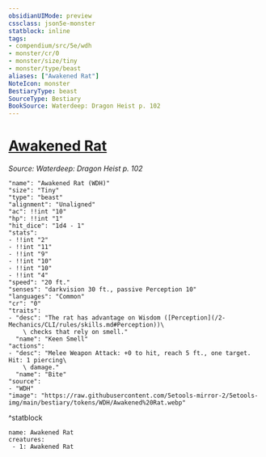 ```yaml
---
obsidianUIMode: preview
cssclass: json5e-monster
statblock: inline
tags:
- compendium/src/5e/wdh
- monster/cr/0
- monster/size/tiny
- monster/type/beast
aliases: ["Awakened Rat"]
NoteIcon: monster
BestiaryType: beast
SourceType: Bestiary
BookSource: Waterdeep: Dragon Heist p. 102
---
```

# [Awakened Rat](2-Mechanics\CLI\bestiary\beast/awakened-rat-wdh.md)
*Source: Waterdeep: Dragon Heist p. 102*  

```statblock
"name": "Awakened Rat (WDH)"
"size": "Tiny"
"type": "beast"
"alignment": "Unaligned"
"ac": !!int "10"
"hp": !!int "1"
"hit_dice": "1d4 - 1"
"stats":
- !!int "2"
- !!int "11"
- !!int "9"
- !!int "10"
- !!int "10"
- !!int "4"
"speed": "20 ft."
"senses": "darkvision 30 ft., passive Perception 10"
"languages": "Common"
"cr": "0"
"traits":
- "desc": "The rat has advantage on Wisdom ([Perception](/2-Mechanics/CLI/rules/skills.md#Perception))\
    \ checks that rely on smell."
  "name": "Keen Smell"
"actions":
- "desc": "Melee Weapon Attack: +0 to hit, reach 5 ft., one target. Hit: 1 piercing\
    \ damage."
  "name": "Bite"
"source":
- "WDH"
"image": "https://raw.githubusercontent.com/5etools-mirror-2/5etools-img/main/bestiary/tokens/WDH/Awakened%20Rat.webp"
```
^statblock

```encounter-table
name: Awakened Rat
creatures:
 - 1: Awakened Rat
```
